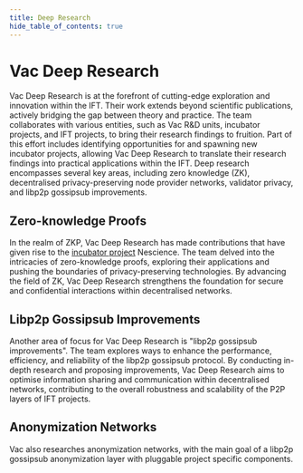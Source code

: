 ```yaml
---
title: Deep Research
hide_table_of_contents: true
---
```


# Vac Deep Research

Vac Deep Research is at the forefront of cutting-edge exploration and innovation within the IFT.
Their work extends beyond scientific publications, actively bridging the gap between theory and practice.
The team collaborates with various entities, such as Vac R&D units, incubator projects, and IFT projects, to bring their research findings to fruition.
Part of this effort includes identifying opportunities for and spawning new incubator projects,
allowing Vac Deep Research to translate their research findings into practical applications within the IFT.
Deep research encompasses several key areas, including zero knowledge (ZK), decentralised privacy-preserving node provider networks, validator privacy, and libp2p gossipsub improvements.

## Zero-knowledge Proofs

In the realm of ZKP, Vac Deep Research has made contributions that have given rise to the [incubator project](/vips) Nescience.
The team delved into the intricacies of zero-knowledge proofs, exploring their applications and pushing the boundaries of privacy-preserving technologies.
By advancing the field of ZK, Vac Deep Research strengthens the foundation for secure and confidential interactions within decentralised networks.

## Libp2p Gossipsub Improvements

Another area of focus for Vac Deep Research is "libp2p gossipsub improvements".
The team explores ways to enhance the performance, efficiency, and reliability of the libp2p gossipsub protocol.
By conducting in-depth research and proposing improvements, Vac Deep Research aims to optimise information sharing and communication within decentralised networks,
contributing to the overall robustness and scalability of the P2P layers of IFT projects.

## Anonymization Networks

Vac also researches anonymization networks, with the main goal of a libp2p gossipsub anonymization layer with pluggable project specific components.
